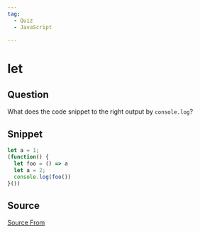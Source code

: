 ```yaml
---
tag:
  - Quiz
  - JavaScript

---
```

  
# let

## Question
What does the code snippet to the right output by `console.log`?

## Snippet
```js
let a = 1;
(function() {
  let foo = () => a
  let a = 2;
  console.log(foo())
}())
```
    


##  Source
[Source From](https://bigfrontend.dev/quiz/let)

  